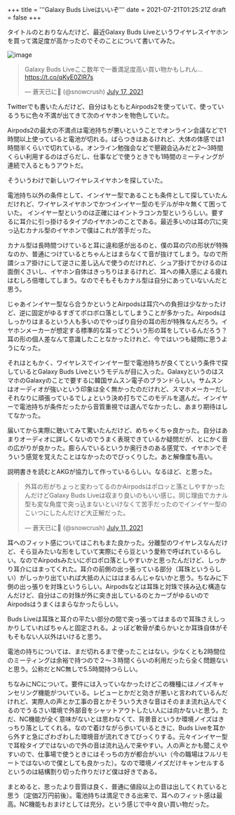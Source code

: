 +++
title = '''Galaxy Buds Liveはいいぞ'''
date = 2021-07-21T01:25:21Z
draft = false
+++

タイトルのとおりなんだけど、最近Galaxy Buds Liveというワイヤレスイヤホンを買って満足度が高かったのでそのことについて書いてみた。

![image](https://user-images.githubusercontent.com/3453386/126429312-2d778901-fb7f-49c6-8536-818eaedb3905.jpeg)

<blockquote class="twitter-tweet"><p lang="ja" dir="ltr">Galaxy Buds Liveここ数年で一番満足度高い買い物かもしれん… <a href="https://t.co/qKyE0ZlR7s">https://t.co/qKyE0ZlR7s</a></p>&mdash; 蒼天已に🍣 (@snowcrush) <a href="https://twitter.com/snowcrush/status/1416221827567820801?ref_src=twsrc%5Etfw">July 17, 2021</a></blockquote> <script async src="https://platform.twitter.com/widgets.js" charset="utf-8"></script>


Twitterでも書いたんだけど、自分はもともとAirpods2を使っていて、使っているうちに色々不満が出てきて次のイヤホンを物色していた。

Airpods2の最大の不満点は電池持ちが悪いということでオンライン会議などで1時間以上使っていると電池が切れる。ばらつきはあるけれど、大体の体感では1時間半くらいで切れている。オンライン勉強会などで懇親会込みだと2～3時間くらい利用するのはざらだし、仕事などで使うときでも1時間のミーティングが連続で入るともうアウトだ。

そういうわけで新しいワイヤレスイヤホンを探していた。

電池持ち以外の条件として、インイヤー型であることも条件として探していたんだけれど、ワイヤレスイヤホンでかつインイヤー型のモデルが中々無くて困っていた。
インイヤー型というのは正確にはイントラコンカ型というらしい。要するに耳介に引っ掛けるタイプのイヤホンのことである。最近多いのは耳の穴に突っ込むカナル型のイヤホンで僕はこれが苦手だった。

カナル型は長時間つけていると耳に違和感が出るのと、僕の耳の穴の形状が特殊なのか、普通につけているとちゃんとはまらなくて音が抜けてしまう。なので所謂シュア掛けにして逆さに差し込んで使うのだけれど、シュア掛けでかけるのは面倒くさいし、イヤホン自体はきっちりはまるけれど、耳への挿入感による疲れはむしろ倍増してしまう。なのでそもそもカナル型は自分にあっていないんだと思う。

じゃあインイヤー型なら合うかというとAirpodsは耳穴への負担は少なかったけど、逆に固定がゆるすぎてポロポロ落としてしまうことが多かった。Airpodsはしっかりはまるという人も多いのでやっぱり自分の耳の形が特殊なんだろう。イヤホンメーカーが想定する標準的な耳ってどういう形の耳をしているんだろう？耳の形の個人差なんて意識したことなかったけれど、今ではいつも疑問に思うようになった。

それはともかく、ワイヤレスでインイヤー型で電池持ちが良くてという条件で探しているとGalaxy Buds Liveというモデルが目に入った。GalaxyというのはスマホのGalaxyのことで要するに韓国サムスン電子のブランドらしい。サムスンはオーディオが強いという印象は全く無かったのだけれど、スマホメーカーだしそれなりに頑張っているでしょという決め打ちでこのモデルを選んだ。インイヤーで電池持ちが条件だったから音質重視では選んでなかったし、あまり期待はしてなかった。

届いてから実際に聴いてみて驚いたんだけど、めちゃくちゃ良かった。自分はあまりオーディオに詳しくないのでうまく表現できているか疑問だが、とにかく音の広がりが良かった。膨らんでいるというか奥行きのある感覚で、イヤホンでそういう感覚を覚えたことはなかったのでびっくりした。あと解像度も高い。

説明書きを読むとAKGが協力して作っているらしい。なるほど、と思った。

<blockquote class="twitter-tweet"><p lang="ja" dir="ltr">外耳の形がちょっと変わってるのかAirpodsはポロッと落としやすかったんだけどGalaxy Buds Liveは収まり良いのもいい感じ。同じ理由でカナル型も変な角度で突っ込まないといけなくて苦手だったのでインイヤー型のこいつにしたんだけど大正解だった。</p>&mdash; 蒼天已に🍣 (@snowcrush) <a href="https://twitter.com/snowcrush/status/1414080595869671426?ref_src=twsrc%5Etfw">July 11, 2021</a></blockquote> <script async src="https://platform.twitter.com/widgets.js" charset="utf-8"></script> 


耳へのフィット感についてはこれもまた良かった。分離型のワイヤレスなんだけど、そら豆みたいな形をしていて実際にそら豆という愛称で呼ばれているらしい。なのでAirpodsみたいにポロポロ落としやすいかと思ったんだけど、しっかり耳介にはまってくれた。耳介の前側の出っ張っている部分（耳珠というらしい）がしっかり出ていれば大抵の人にははまるんじゃないかと思う。ちなみに下側の出っ張りを対珠というらしい。Airpodsなどは耳珠と対珠で挟み込む構造なんだけど、自分はこの対珠が外に突き出しているのとカーブがゆるいのでAirpodsはうまくはまらなかったらしい。

Buds Liveは耳珠と耳介の平たい部分の間で突っ張ってはまるので耳珠さえしっかりしていればちゃんと固定される。よっぽど軟骨が柔らかいとか耳珠自体がそもそもない人以外はいけると思う。

電池の持ちについては、まだ切れるまで使ったことはない。少なくとも2時間位のミーティングは余裕で持つので２～３時間くらいの利用だったら全く問題ないと思う。公称だとNC無しで5.5時間持つらしい。

ちなみにNCについて。要件には入っていなかったけどこの機種にはノイズキャンセリング機能がついている。レビューとかだと効きが悪いと言われているんだけれど、実際人の声とか工事の音とかそういう大きな音はそのまま流れ込んでくるのでうるさい環境で外部音をシャットアウトしたい人には向かないと思う。ただ、NC機能が全く意味がないとは思わなくて、背景音というか環境ノイズはきっちり落としてくれる。なので着けながら歩いているときに、Buds Liveを耳から外すと急にざわざわした環境音が流れてきてびっくりする。元々インイヤー型で耳栓タイプではないので外の音は流れ込んで来やすい。人の声とかも聞こえやすいので、仕事場で使うときにはそっちの方が都合がいい（今の職場はフルリモートではないので僕としても良かった）。なので環境ノイズだけキャンセルするというのは結構割り切った作りだけど僕は好きである。

まとめると、思ったより音質は良く、普通に値段以上の音は出してくれていると思う（定価2万円前後）。電池持ちは満足できる出来で、耳へのフィット感は最高。NC機能もおまけとしては充分。という感じで中々良い買い物だった。
